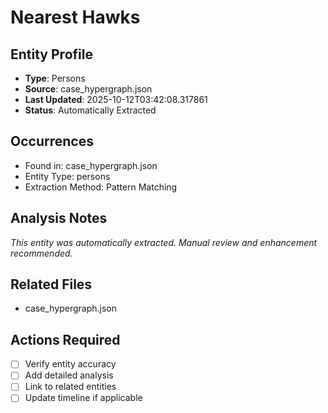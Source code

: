# Nearest Hawks

## Entity Profile
- **Type**: Persons
- **Source**: case_hypergraph.json
- **Last Updated**: 2025-10-12T03:42:08.317861
- **Status**: Automatically Extracted

## Occurrences
- Found in: case_hypergraph.json
- Entity Type: persons
- Extraction Method: Pattern Matching

## Analysis Notes
*This entity was automatically extracted. Manual review and enhancement recommended.*

## Related Files
- case_hypergraph.json

## Actions Required
- [ ] Verify entity accuracy
- [ ] Add detailed analysis
- [ ] Link to related entities
- [ ] Update timeline if applicable
